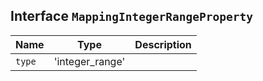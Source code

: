 ## Interface `MappingIntegerRangeProperty`

| Name | Type | Description |
| - | - | - |
| `type` | 'integer_range' | &nbsp; |
